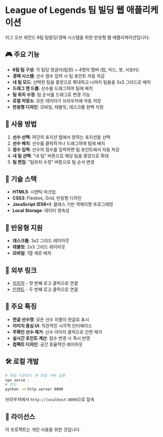 # League of Legends 팀 빌딩 웹 애플리케이션

리그 오브 레전드 6팀 팀빌딩/경매 시스템을 위한 반응형 웹 애플리케이션입니다.

## 🎮 주요 기능

- **6팀 팀 구성**: 각 팀당 정글러(팀장) + 4명의 멤버 (탑, 미드, 봇, 서포터)
- **경매 시스템**: 선수 점수 입력 시 팀 포인트 자동 차감
- **내 팀 모드**: 선택한 팀을 중앙으로 확대하고 나머지 팀들을 3x3 그리드로 배치
- **드래그 앤 드롭**: 선수를 드래그하여 팀에 배치
- **팀 위치 수정**: 팀 순서를 드래그로 변경 가능
- **로컬 저장소**: 모든 데이터가 브라우저에 자동 저장
- **반응형 디자인**: 모바일, 태블릿, 데스크톱 완벽 지원

## 🚀 사용 방법

1. **선수 선택**: 하단의 포지션 탭에서 원하는 포지션을 선택
2. **선수 배치**: 선수를 클릭하거나 드래그하여 팀에 배치
3. **점수 입력**: 선수의 점수를 입력하면 팀 포인트에서 자동 차감
4. **내 팀 선택**: "내 팀" 버튼으로 해당 팀을 중앙으로 확대
5. **팀 편집**: "팀위치 수정" 버튼으로 팀 순서 변경

## 🎯 기술 스택

- **HTML5**: 시맨틱 마크업
- **CSS3**: Flexbox, Grid, 반응형 디자인
- **JavaScript (ES6+)**: 클래스 기반 객체지향 프로그래밍
- **Local Storage**: 데이터 영속성

## 📱 반응형 지원

- **데스크톱**: 3x2 그리드 레이아웃
- **태블릿**: 2x3 그리드 레이아웃  
- **모바일**: 1열 세로 배치

## 🔗 외부 링크

- [치지직](https://chzzk.naver.com/) - 첫 번째 로고 클릭으로 연결
- [인챈트](https://www.enchantenter.co.kr/) - 두 번째 로고 클릭으로 연결

## 🎨 주요 특징

- **한글 선수명**: 모든 선수 이름이 한글로 표시
- **이미지 중심 UI**: 직관적인 시각적 인터페이스
- **무확인 선수 제거**: 선수 이미지 클릭으로 간편 제거
- **실시간 포인트 계산**: 점수 변경 시 즉시 반영
- **컴팩트 디자인**: 공간 효율적인 레이아웃

## 🛠️ 로컬 개발

```bash
# 파일 다운로드 후 로컬 서버 실행
npx serve .
# 또는
python -m http.server 8000
```

브라우저에서 `http://localhost:8000`으로 접속

## 📄 라이선스

이 프로젝트는 개인 사용을 위한 것입니다.
